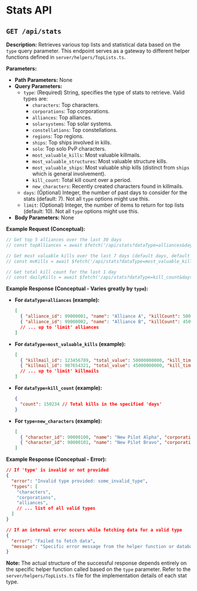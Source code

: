 # Stats API

## `GET /api/stats`

**Description:** Retrieves various top lists and statistical data based on the `type` query parameter. This endpoint serves as a gateway to different helper functions defined in `server/helpers/TopLists.ts`.

**Parameters:**
*   **Path Parameters:** None
*   **Query Parameters:**
    *   `type`: (Required) String, specifies the type of stats to retrieve. Valid types are:
        *   `characters`: Top characters.
        *   `corporations`: Top corporations.
        *   `alliances`: Top alliances.
        *   `solarsystems`: Top solar systems.
        *   `constellations`: Top constellations.
        *   `regions`: Top regions.
        *   `ships`: Top ships involved in kills.
        *   `solo`: Top solo PvP characters.
        *   `most_valuable_kills`: Most valuable killmails.
        *   `most_valuable_structures`: Most valuable structure kills.
        *   `most_valuable_ships`: Most valuable ship kills (distinct from `ships` which is general involvement).
        *   `kill_count`: Total kill count over a period.
        *   `new_characters`: Recently created characters found in killmails.
    *   `days`: (Optional) Integer, the number of past days to consider for the stats (default: 7). Not all `type` options might use this.
    *   `limit`: (Optional) Integer, the number of items to return for top lists (default: 10). Not all `type` options might use this.
*   **Body Parameters:** None

**Example Request (Conceptual):**
```typescript
// Get top 5 alliances over the last 30 days
// const topAlliances = await $fetch('/api/stats?dataType=alliances&days=30&limit=5');

// Get most valuable kills over the last 7 days (default days, default limit)
// const mvKills = await $fetch('/api/stats?dataType=most_valuable_kills');

// Get total kill count for the last 1 day
// const dailyKills = await $fetch('/api/stats?dataType=kill_count&days=1');
```

**Example Response (Conceptual - Varies greatly by `type`):**

*   **For `dataType=alliances` (example):**
    ```json
    [
      { "alliance_id": 99000001, "name": "Alliance A", "killCount": 500, "efficiency": 75.5, /* ...other fields from topAlliances helper... */ },
      { "alliance_id": 99000002, "name": "Alliance B", "killCount": 450, "efficiency": 60.0, /* ... */ }
      // ... up to 'limit' alliances
    ]
    ```

*   **For `dataType=most_valuable_kills` (example):**
    ```json
    [
      { "killmail_id": 123456789, "total_value": 50000000000, "kill_time": "2023-10-27T10:00:00Z", /* ...other fields from mostValuableKills helper... */ },
      { "killmail_id": 987654321, "total_value": 45000000000, "kill_time": "2023-10-26T15:00:00Z", /* ... */ }
      // ... up to 'limit' killmails
    ]
    ```

*   **For `dataType=kill_count` (example):**
    ```json
    {
      "count": 150234 // Total kills in the specified 'days'
    }
    ```

*   **For `type=new_characters` (example):**
    ```json
    [
      { "character_id": 90000100, "name": "New Pilot Alpha", "corporation_id": 98000100, /* ...other fields from newCharacters helper... */ },
      { "character_id": 90000101, "name": "New Pilot Bravo", "corporation_id": 98000101, /* ... */ }
    ]
    ```

**Example Response (Conceptual - Error):**
```json
// If 'type' is invalid or not provided
{
  "error": "Invalid type provided: some_invalid_type",
  "types": [
    "characters",
    "corporations",
    "alliances",
    // ... list of all valid types
  ]
}

// If an internal error occurs while fetching data for a valid type
{
  "error": "Failed to fetch data",
  "message": "Specific error message from the helper function or database"
}
```

**Note:** The actual structure of the successful response depends entirely on the specific helper function called based on the `type` parameter. Refer to the `server/helpers/TopLists.ts` file for the implementation details of each stat type.
